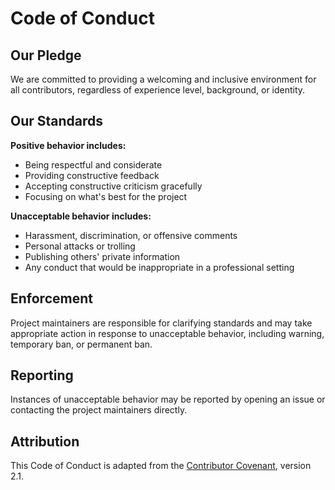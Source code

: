 # Code of Conduct

## Our Pledge

We are committed to providing a welcoming and inclusive environment for all contributors, regardless of experience level, background, or identity.

## Our Standards

**Positive behavior includes:**
- Being respectful and considerate
- Providing constructive feedback
- Accepting constructive criticism gracefully
- Focusing on what's best for the project

**Unacceptable behavior includes:**
- Harassment, discrimination, or offensive comments
- Personal attacks or trolling
- Publishing others' private information
- Any conduct that would be inappropriate in a professional setting

## Enforcement

Project maintainers are responsible for clarifying standards and may take appropriate action in response to unacceptable behavior, including warning, temporary ban, or permanent ban.

## Reporting

Instances of unacceptable behavior may be reported by opening an issue or contacting the project maintainers directly.

## Attribution

This Code of Conduct is adapted from the [Contributor Covenant](https://www.contributor-covenant.org/), version 2.1.